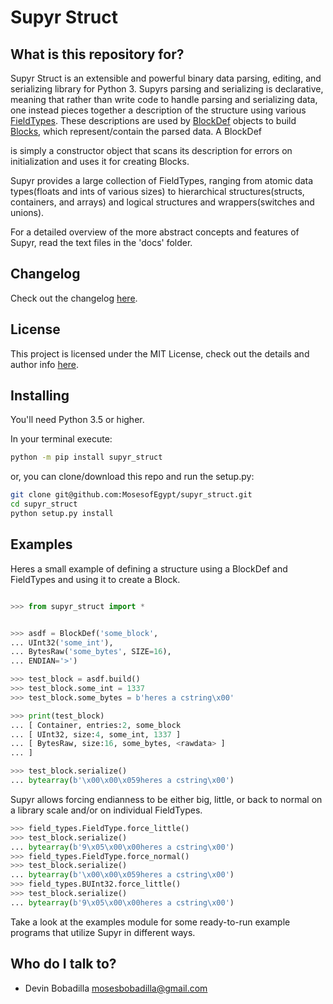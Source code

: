 Supyr Struct
============


What is this repository for?
----------------------------

Supyr Struct is an extensible and powerful binary data parsing, editing, and serializing library for Python 3. Supyrs parsing and serializing is declarative, meaning that rather than write code to handle parsing and serializing data, one instead pieces together a description of the structure using various [FieldTypes](field_types.py). These descriptions are used by [BlockDef](defs/block_def.py) objects to build [Blocks](blocks/block.py), which represent/contain the parsed data. A BlockDef

is simply a constructor object that scans its description for errors on initialization and uses it for creating Blocks.


Supyr provides a large collection of FieldTypes, ranging from atomic data types(floats and ints of various sizes) to hierarchical structures(structs, containers, and arrays) and logical structures and wrappers(switches and unions).


For a detailed overview of the more abstract concepts and features of Supyr, read the text files in the 'docs' folder.

Changelog
----------
Check out the changelog [here](CHANGELOG.MD).

License
----------
This project is licensed under the MIT License, check out the details and author info [here](LICENSE.TXT).

Installing
----------

You'll need Python 3.5 or higher.

In your terminal execute:
```sh
python -m pip install supyr_struct
```
or, you can clone/download this repo and run the setup.py:
```sh
git clone git@github.com:MosesofEgypt/supyr_struct.git
cd supyr_struct
python setup.py install
```


Examples
--------

Heres a small example of defining a structure using a BlockDef and FieldTypes and using it to create a Block.

```py

>>> from supyr_struct import *


>>> asdf = BlockDef('some_block',
... UInt32('some_int'),
... BytesRaw('some_bytes', SIZE=16),
... ENDIAN='>')

>>> test_block = asdf.build()
>>> test_block.some_int = 1337
>>> test_block.some_bytes = b'heres a cstring\x00'

>>> print(test_block)
... [ Container, entries:2, some_block
... [ UInt32, size:4, some_int, 1337 ]
... [ BytesRaw, size:16, some_bytes, <rawdata> ]
... ]

>>> test_block.serialize()
... bytearray(b'\x00\x00\x059heres a cstring\x00')
```

Supyr allows forcing endianness to be either big, little, or back to normal on a library scale and/or on individual FieldTypes.
```py
>>> field_types.FieldType.force_little()
>>> test_block.serialize()
... bytearray(b'9\x05\x00\x00heres a cstring\x00')
>>> field_types.FieldType.force_normal()
>>> test_block.serialize()
... bytearray(b'\x00\x00\x059heres a cstring\x00')
>>> field_types.BUInt32.force_little()
>>> test_block.serialize()
... bytearray(b'9\x05\x00\x00heres a cstring\x00')
```


Take a look at the examples module for some ready-to-run example programs that utilize Supyr in different ways.


Who do I talk to?
-----------------

 - Devin Bobadilla mosesbobadilla@gmail.com
